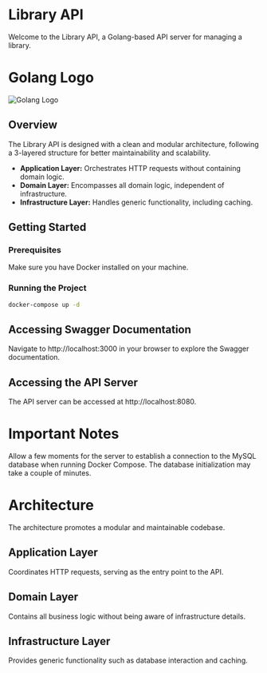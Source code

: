 # Library API

Welcome to the Library API, a Golang-based API server for managing a library.

<div class="image-container">
    <h1>Golang Logo</h1>
    <img src="https://www.freecodecamp.org/news/content/images/2021/03/golang-sq.png" alt="Golang Logo">
</div>

## Overview

The Library API is designed with a clean and modular architecture, following a 3-layered structure for better maintainability and scalability.

- **Application Layer:** Orchestrates HTTP requests without containing domain logic.
- **Domain Layer:** Encompasses all domain logic, independent of infrastructure.
- **Infrastructure Layer:** Handles generic functionality, including caching.

## Getting Started

### Prerequisites

Make sure you have Docker installed on your machine.

### Running the Project

```bash
docker-compose up -d
```
## Accessing Swagger Documentation
Navigate to http://localhost:3000 in your browser to explore the Swagger documentation.

## Accessing the API Server
The API server can be accessed at http://localhost:8080.

# Important Notes
Allow a few moments for the server to establish a connection to the MySQL database when running Docker Compose.
The database initialization may take a couple of minutes.

# Architecture
The architecture promotes a modular and maintainable codebase.

## Application Layer
Coordinates HTTP requests, serving as the entry point to the API.

## Domain Layer
Contains all business logic without being aware of infrastructure details.

## Infrastructure Layer
Provides generic functionality such as database interaction and caching.

